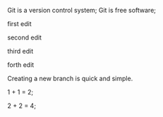 Git is a version control system;
Git is free software;


first edit



second edit

third edit

forth edit

Creating a new branch is quick and simple.


1 + 1 = 2;

2 + 2 = 4;